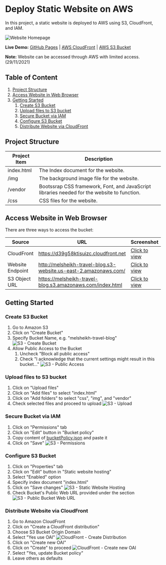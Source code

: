 # Deploy Static Website on AWS

In this project, a static website is deployed to AWS using S3, CloudFront, and IAM.

![Website Homepage](docs/images/website-homepage.png)

**Live Demo:** [GitHub Pages](https://sasa94s.github.io/deploy-a-static-website-on-aws) | [AWS CloudFront](https://d39g58ktisuizc.cloudfront.net) | [AWS S3 Bucket](https://melsheikh-travel-blog.s3.amazonaws.com/index.html)

**Note:** Website can be accessed through AWS with limited access. (29/11/2021)

## Table of Content
1. [Project Structure](#project-structure)
2. [Access Website in Web Browser](#access-website-in-web-browser)
3. [Getting Started](#getting-started)
   1. [Create S3 Bucket](#create-s3-bucket)
   2. [Upload files to S3 bucket](#upload-files-to-s3-bucket)
   3. [Secure Bucket via IAM](#secure-bucket-via-iam)
   4. [Configure S3 Bucket](#configure-s3-bucket)
   5. [Distribute Website via CloudFront](#distribute-website-via-cloudfront)

## Project Structure

| Project Item | Description                                                                                 |
|--------------|---------------------------------------------------------------------------------------------|
| index.html   | The Index document for the website.                                                         |
| /img         | The background image file for the website.                                                  |
| /vendor      | Bootssrap CSS framework, Font, and JavaScript libraries needed for the website to function. |
| /css         | CSS files for the website.                                                                  |

## Access Website in Web Browser

There are three ways to access the bucket:

|Source|URL|Screenshot
|---|---|---
|CloudFront|https://d39g58ktisuizc.cloudfront.net|[Click to view](docs/images/web-home-cloudfront.png)
|Website Endpoint|http://melsheikh-travel-blog.s3-website.us-east-2.amazonaws.com/|[Click to view](docs/images/web-home-endpoint.png)
|S3 Object URL|https://melsheikh-travel-blog.s3.amazonaws.com/index.html|[Click to view](docs/images/web-home-s3.png)

## Getting Started

### Create S3 Bucket
1. Go to Amazon S3
2. Click on "Create Bucket"
3. Specify Bucket Name, e.g. "melsheikh-travel-blog"
![S3 - Create Bucket](docs/images/s3-createbucket.png)
4. Allow Public Access to the Bucket
   1. Uncheck "Block all public access"
   2. Check "I acknowledge that the current settings might result in this bucket..."
   ![S3 - Public Access](docs/images/s3-publicaccess.png)

### Upload files to S3 bucket
1. Click on "Upload files"
2. Click on "Add files" to select "index.html"
3. Click on "Add folders" to select "css", "img", and "vendor"
4. Check selected files and proceed to upload
![S3 - Upload](docs/images/s3-upload.png)

### Secure Bucket via IAM
1. Click on "Permissions" tab
2. Click on "Edit" button in "Bucket policy"
3. Copy content of [bucketPolicy.json](docs/bucketPolicy.json) and paste it
4. Click on "Save"
![S3 - Permissions](docs/images/s3-permissions.png)

### Configure S3 Bucket
1. Click on "Properties" tab
2. Click on "Edit" button in "Static website hosting"
3. Select "Enabled" option
4. Specify index document "index.html"
5. Click on "Save changes"
![S3 - Static Website Hosting](docs/images/s3-staticwebhosting.png)
6. Check Bucket's Public Web URL provided under the section
![S3 - Public Bucket Web URL](docs/images/s3-publicbucketurl.png)

### Distribute Website via CloudFront
1. Go to Amazon CloudFront
2. Click on "Create a CloudFront distribution"
3. Choose S3 Bucket Origin Domain
4. Select "Yes use OAI"
![CloudFront - Create Distribution](docs/images/cloudfront-createdistribution.png)
5. Click on "Create new OAI"
6. Click on "Create" to proceed
![CloudFront - Create new OAI](docs/images/cloudfront-createnewoai.png)
7. Select "Yes, update Bucket policy"
8. Leave others as defaults
